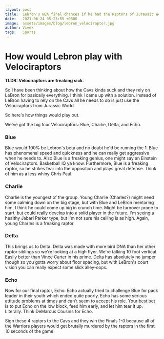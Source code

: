 ```yaml
---
layout: post
title:  Lebron's NBA final chances if he had the Raptors of Jurassic World for teammates instead of the Cavs
date:   2021-06-24 05:23:55 +0300
image:  assets/images/blog/lebron_velociraptor.jpg
author: Vivek
tags:   Sports
---
```


# **How would Lebron play with Velociraptors**

**TLDR: Velociraptors are freaking sick.**

So I have been thinking about how the Cavs kinda suck and they rely on LeBron for basically everything. I think I came up with a solution. Instead of LeBron having to rely on the Cavs all he needs to do is just use the Velociraptors from Jurassic World

So here's how things would play out.

We've got the big four Velociraptors: Blue, Charlie, Delta, and Echo.

### **Blue**
Blue would 100% be Lebron's beta and no doubt he'd be running the 1. Blue has phenomenal speed and quickness and he can really get aggressive when he needs to. Also Blue is a freaking genius, one might say an Einstein of Velociraptors. Basketball IQ ya know. Furthermore, Blue is a freaking raptor, so he strikes fear into the opposition and plays great defense. Think of him as a less whiny Chris Paul.

### **Charlie**
Charlie is the youngest of the group. Young Charlie (Charles?) might need some calming down on the big stage, but with Blue and LeBron mentoring him, I think he could come up big in crunch time. Might be turnover prone to start, but could really develop into a solid player in the future. I'm seeing a healthy Jabari Parker type, but I'm not sure his ceiling is as high. Again, young Charles is a freaking raptor.

### **Delta**
This brings us to Delta. Delta was made with more bird DNA than her other raptor siblings so we're looking at a high flyer. We're talking 10 foot vertical. Easily better than Vince Carter in his prime. Delta has absolutely no jumper though so you gotta worry about floor spacing, but with LeBron's court vision you can really expect some slick alley-oops.

### **Echo**
Now for our final raptor, Echo. Echo actually tried to challenge Blue for pack leader in their youth which ended quite poorly. Echo has some serious attitude problems at times and can't seem to accept his role. Your best bet is to put Echo on the low block, feed him early, and let him tear it up. Literally. Think DeMarcus Cousins for Echo.

Sign these 4 raptors to the Cavs and they win the Finals 1-0 because all of the Warriors players would get brutally murdered by the raptors in the first 10 seconds of the game.